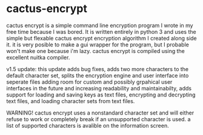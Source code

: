 # cactus-encrypt
cactus encrypt is a simple command line encryption program I wrote in my free time because I was bored. 
It is written entirely in python 3 and uses the simple but flexable cactus encrypt encryption algorithm I created along side it.
it is very posible to make a gui wrapper for the program, but I probable won't make one because i'm lazy.
cactus encrypt is compiled using the excellent nuitka compiler. 

v1.5 update:
this update adds bug fixes, adds two more characters to the default character set, splits the encryption engine and 
user interface into seperate files adding room for custom  and possibly grpahical user interfaces in the future and 
increasing readability and maintainabilty, adds support for loading and saving keys as text files, encrypting and 
decrypting text files, and loading character sets from text files. 

WARNING!
cactus encrypt uses a nonstandard character set and will either refuse to work or completely break if an unsupported character is used. a list of supported characters is avalible on the information screen.
